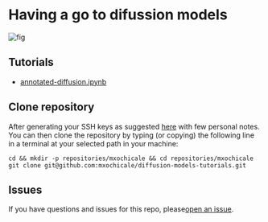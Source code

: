 # Having a go to difussion models  
![fig](tutorials/results/diffusion.gif)

## Tutorials
* [annotated-diffusion.ipynb](tutorials)

## Clone repository
After generating your SSH keys as suggested [here](https://github.com/mxochicale/tools/blob/main/github/SSH.md) with few personal notes.
You can then clone the repository by typing (or copying) the following line in a terminal at your selected path in your machine:
```
cd && mkdir -p repositories/mxochicale && cd repositories/mxochicale
git clone git@github.com:mxochicale/diffusion-models-tutorials.git
```

## Issues 
If you have questions and issues for this repo, please[open an issue](https://github.com/mxochicale/diffusion-models-tutorials/issues).
